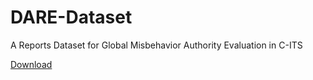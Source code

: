 # DARE-Dataset
A Reports Dataset for Global Misbehavior Authority Evaluation in C-ITS

[Download](https://bit.ly/2OoK4ay "DARE Dataset")
